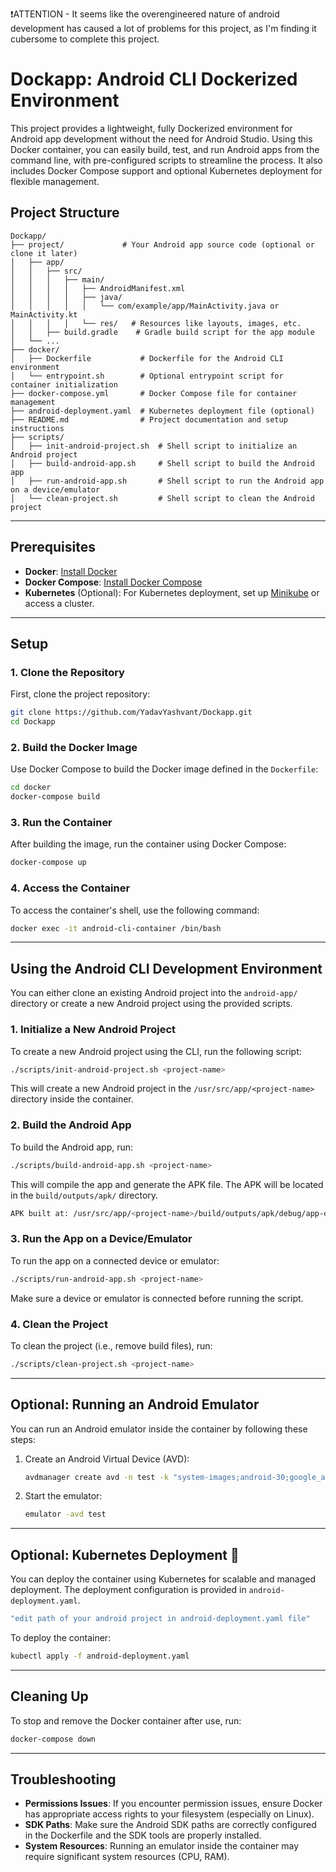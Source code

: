 ❗ATTENTION - It seems like the overengineered nature of android development has caused a lot of problems for this project, as I'm finding it cubersome to complete this project.
# **Dockapp: Android CLI Dockerized Environment**

This project provides a lightweight, fully Dockerized environment for Android app development without the need for Android Studio. Using this Docker container, you can easily build, test, and run Android apps from the command line, with pre-configured scripts to streamline the process. It also includes Docker Compose support and optional Kubernetes deployment for flexible management.

## **Project Structure**

```plaintext
Dockapp/
├── project/             # Your Android app source code (optional or clone it later)
│   ├── app/
│   │   ├── src/
│   │   │   ├── main/
│   │   │   │   ├── AndroidManifest.xml
│   │   │   │   ├── java/
│   │   │   │   │   └── com/example/app/MainActivity.java or MainActivity.kt
│   │   │   │   └── res/   # Resources like layouts, images, etc.
│   │   ├── build.gradle    # Gradle build script for the app module
│   └── ...
├── docker/
│   ├── Dockerfile           # Dockerfile for the Android CLI environment
│   └── entrypoint.sh        # Optional entrypoint script for container initialization
├── docker-compose.yml       # Docker Compose file for container management
├── android-deployment.yaml  # Kubernetes deployment file (optional)
├── README.md                # Project documentation and setup instructions
├── scripts/
│   ├── init-android-project.sh  # Shell script to initialize an Android project
│   ├── build-android-app.sh     # Shell script to build the Android app
│   ├── run-android-app.sh       # Shell script to run the Android app on a device/emulator
│   └── clean-project.sh         # Shell script to clean the Android project
```

---

## **Prerequisites**

- **Docker**: [Install Docker](https://docs.docker.com/get-docker/)
- **Docker Compose**: [Install Docker Compose](https://docs.docker.com/compose/install/)
- **Kubernetes** (Optional): For Kubernetes deployment, set up [Minikube](https://minikube.sigs.k8s.io/docs/start/) or access a cluster.

--- 

## **Setup**

### **1. Clone the Repository**

First, clone the project repository:

```bash
git clone https://github.com/YadavYashvant/Dockapp.git
cd Dockapp
```

### **2. Build the Docker Image**

Use Docker Compose to build the Docker image defined in the `Dockerfile`:

```bash
cd docker
docker-compose build
```

### **3. Run the Container**

After building the image, run the container using Docker Compose:

```bash
docker-compose up
```

### **4. Access the Container**

To access the container's shell, use the following command:

```bash
docker exec -it android-cli-container /bin/bash
```

---

## **Using the Android CLI Development Environment**

You can either clone an existing Android project into the `android-app/` directory or create a new Android project using the provided scripts.

### **1. Initialize a New Android Project**

To create a new Android project using the CLI, run the following script:

```bash
./scripts/init-android-project.sh <project-name>
```

This will create a new Android project in the `/usr/src/app/<project-name>` directory inside the container.

### **2. Build the Android App**

To build the Android app, run:

```bash
./scripts/build-android-app.sh <project-name>
```

This will compile the app and generate the APK file. The APK will be located in the `build/outputs/apk/` directory.

```bash
APK built at: /usr/src/app/<project-name>/build/outputs/apk/debug/app-debug.apk
```

### **3. Run the App on a Device/Emulator**

To run the app on a connected device or emulator:

```bash
./scripts/run-android-app.sh <project-name>
```

Make sure a device or emulator is connected before running the script.

### **4. Clean the Project**

To clean the project (i.e., remove build files), run:

```bash
./scripts/clean-project.sh <project-name>
```

---

## **Optional: Running an Android Emulator**

You can run an Android emulator inside the container by following these steps:

1. Create an Android Virtual Device (AVD):

    ```bash
    avdmanager create avd -n test -k "system-images;android-30;google_apis;x86_64"
    ```

2. Start the emulator:

    ```bash
    emulator -avd test
    ```

---


## **Optional: Kubernetes Deployment 🚥**

You can deploy the container using Kubernetes for scalable and managed deployment. The deployment configuration is provided in `android-deployment.yaml`.
```bash
"edit path of your android project in android-deployment.yaml file"
```

To deploy the container:
```bash
kubectl apply -f android-deployment.yaml
```

---

## **Cleaning Up**

To stop and remove the Docker container after use, run:

```bash
docker-compose down
```

---

## **Troubleshooting**

- **Permissions Issues**: If you encounter permission issues, ensure Docker has appropriate access rights to your filesystem (especially on Linux).
- **SDK Paths**: Make sure the Android SDK paths are correctly configured in the Dockerfile and the SDK tools are properly installed.
- **System Resources**: Running an emulator inside the container may require significant system resources (CPU, RAM).
